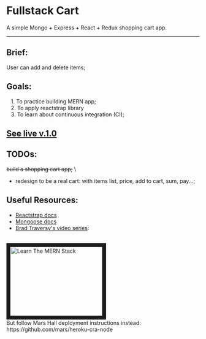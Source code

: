 # Fullstack Cart
A simple Mongo + Express + React + Redux shopping cart app.
___

## Brief:
User can add and delete items;

## Goals:
&nbsp;&nbsp; 1. To practice building MERN app; \
&nbsp;&nbsp; 2. To apply reactstrap library \
&nbsp;&nbsp; 3. To learn about continuous integration (CI);

## [See live v.1.0](https://mern-cart.herokuapp.com)


## TODOs:
~~build a shopping cart app;~~ \
* redesign to be a real cart: with items list, price, add to cart, sum, pay...;

## Useful Resources:
* [Reactstrap docs](https://reactstrap.github.io/)
* [Mongoose docs](https://mongoosejs.com/docs/guides.html)
* [Brad Traversy's video series](https://www.youtube.com/watch?v=PBTYxXADG_k&list=PLillGF-RfqbbiTGgA77tGO426V3hRF9iE):
<br>
<a href="http://www.youtube.com/watch?feature=player_embedded&v=PBTYxXADG_k
" target="_blank"><img src="http://img.youtube.com/vi/PBTYxXADG_k/0.jpg" 
alt="Learn The MERN Stack" width="240" height="180" border="10" /></a> <br>
But follow Mars Hall deployment instructions instead: https://github.com/mars/heroku-cra-node




